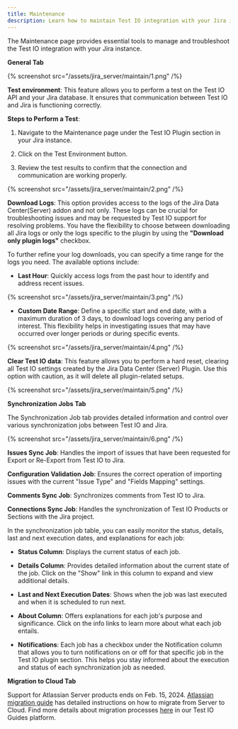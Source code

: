```yaml
---
title: Maintenance
description: Learn how to maintain Test IO integration with your Jira instance.
---
```


The Maintenance page provides essential tools to manage and troubleshoot the Test IO integration with your Jira instance.

**General Tab**

{% screenshot src="/assets/jira_server/maintain/1.png" /%}

**Test environment**: This feature allows you to perform a test on the Test IO API and your Jira database. It ensures that communication between Test IO and Jira is functioning correctly.

**Steps to Perform a Test**:

1. Navigate to the Maintenance page under the Test IO Plugin section in your Jira instance.

2. Click on the Test Environment button.

3. Review the test results to confirm that the connection and communication are working properly.

{% screenshot src="/assets/jira_server/maintain/2.png" /%}

**Download Logs**: This option provides access to the logs of the Jira Data Center(Server) addon and not only. These logs can be crucial for troubleshooting issues and may be requested by Test IO support for resolving problems. You have the flexibility to choose between downloading all Jira logs or only the logs specific to the plugin by using the **"Download only plugin logs"** checkbox.

To further refine your log downloads, you can specify a time range for the logs you need. The available options include:

- **Last Hour**: Quickly access logs from the past hour to identify and address recent issues.

{% screenshot src="/assets/jira_server/maintain/3.png" /%}

- **Custom Date Range**: Define a specific start and end date, with a maximum duration of 3 days, to download logs covering any period of interest. This flexibility helps in investigating issues that may have occurred over longer periods or during specific events.

{% screenshot src="/assets/jira_server/maintain/4.png" /%}

**Clear Test IO data**: This feature allows you to perform a hard reset, clearing all Test IO settings created by the Jira Data Center (Server) Plugin. Use this option with caution, as it will delete all plugin-related setups.

{% screenshot src="/assets/jira_server/maintain/5.png" /%}

**Synchronization Jobs Tab**

The Synchronization Job tab provides detailed information and control over various synchronization jobs between Test IO and Jira.

{% screenshot src="/assets/jira_server/maintain/6.png" /%}

**Issues Sync Job**: Handles the import of issues that have been requested for Export or Re-Export from Test IO to Jira.

**Configuration Validation Job**: Ensures the correct operation of importing issues with the current "Issue Type" and "Fields Mapping" settings.

**Comments Sync Job**: Synchronizes comments from Test IO to Jira.

**Connections Sync Job**: Handles the synchronization of Test IO Products or Sections with the Jira project.

In the synchronization job table, you can easily monitor the status, details, last and next execution dates, and explanations for each job:

- **Status Column**: Displays the current status of each job.

- **Details Column**: Provides detailed information about the current state of the job. Click on the "Show" link in this column to expand and view additional details.

- **Last and Next Execution Dates**: Shows when the job was last executed and when it is scheduled to run next.

- **About Column**: Offers explanations for each job's purpose and significance. Click on the info links to learn more about what each job entails.

- **Notifications**: Each job has a checkbox under the Notification column that allows you to turn notifications on or off for that specific job in the Test IO plugin section. This helps you stay informed about the execution and status of each synchronization job as needed.

**Migration to Cloud Tab**

Support for Atlassian Server products ends on Feb. 15, 2024. [Atlassian migration guide](https://www.atlassian.com/migration/assess/journey-to-cloud) has detailed instructions on how to migrate from Server to Cloud. Find more details about migration processes [here](https://guides.test.io/docs/jira_plugins/migration_to_cloud#test-io-migration) in our Test IO Guides platform.
